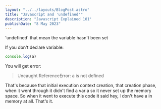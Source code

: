 ```yaml
---
layout: "../../layouts/BlogPost.astro"
title: "Javascript and 'undefined'"
description: "Javascript Explained 101"
publishDate: "8 May 2023"
---
```


'undefined' that mean the variable hasn't been set

If you don't declare variable:

```javascript
console.log(a)
```

You will get error:

> Uncaught ReferenceError: a is not defined

That's because that initial execution context creation, that creation phase, when it went through it didn't find a var a so it never set up the memory space. So when it went to execute this code it said hey, I don't have a in memory at all. That's it.
